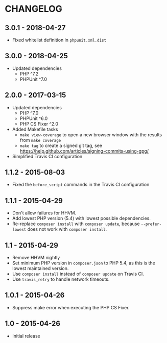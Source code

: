 # CHANGELOG

## 3.0.1 - 2018-04-27

* Fixed whitelist definition in `phpunit.xml.dist`

## 3.0.0 - 2018-04-25

* Updated dependencies
  * PHP ^7.2
  * PHPUnit ^7.0

## 2.0.0 - 2017-03-15

* Updated dependencies
  * PHP ^7.0
  * PHPUnit ^6.0
  * PHP CS Fixer ^2.0
* Added Makefile tasks
  * `make view-coverage` to open a new browser window with the results from `make coverage`
  * `make tag` to create a signed git tag, see https://help.github.com/articles/signing-commits-using-gpg/
* Simplified Travis CI configuration

## 1.1.2 - 2015-08-03

* Fixed the `before_script` commands in the Travis CI configuration

## 1.1.1 - 2015-04-29

* Don't allow failures for HHVM.
* Add lowest PHP version (5.4) with lowest possible dependencies.
* Re-replace `composer install` with `composer update`, because `--prefer-lowest` does not work with `composer install`.

## 1.1 - 2015-04-29

* Remove HHVM nightly
* Set minimum PHP version in `composer.json` to PHP 5.4, as this is the lowest maintained version.
* Use `composer install` instead of `composer update` on Travis CI.
* Use `travis_retry` to handle network timeouts.

## 1.0.1 - 2015-04-26

* Suppress make error when executing the PHP CS Fixer. 

## 1.0 - 2015-04-26

* Initial release
